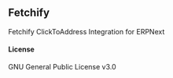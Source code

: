 ## Fetchify

Fetchify ClickToAddress Integration for ERPNext

#### License

GNU General Public License v3.0